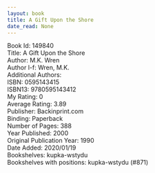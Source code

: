 ```yaml
---
layout: book
title: A Gift Upon the Shore
date_read: None
---
```


Book Id: 149840<br />
Title: A Gift Upon the Shore<br />
Author: M.K. Wren<br />
Author l-f: Wren, M.K.<br />
Additional Authors: <br />
ISBN: 0595143415<br />
ISBN13: 9780595143412<br />
My Rating: 0<br />
Average Rating: 3.89<br />
Publisher: Backinprint.com<br />
Binding: Paperback<br />
Number of Pages: 388<br />
Year Published: 2000<br />
Original Publication Year: 1990<br />
Date Added: 2020/01/19<br />
Bookshelves: kupka-wstydu<br />
Bookshelves with positions: kupka-wstydu (#871)<br />

